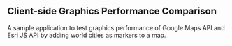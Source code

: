 ## Client-side Graphics Performance Comparison

A sample application to test graphics performance of Google Maps API and Esri JS API by adding world cities as markers to a map.

